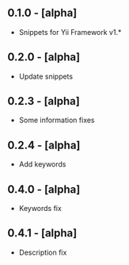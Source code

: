 ## 0.1.0 - [alpha]
* Snippets for Yii Framework v1.*

## 0.2.0 - [alpha]
* Update snippets

## 0.2.3 - [alpha]
* Some information fixes

## 0.2.4 - [alpha]
* Add keywords

## 0.4.0 - [alpha]
* Keywords fix

## 0.4.1 - [alpha]
* Description fix
